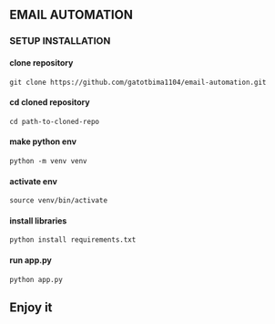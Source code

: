 ## EMAIL AUTOMATION

### SETUP INSTALLATION

#### clone repository
`git clone https://github.com/gatotbima1104/email-automation.git`

#### cd cloned repository
`cd path-to-cloned-repo`

#### make python env
`python -m venv venv`

#### activate env
`source venv/bin/activate`

#### install libraries
`python install requirements.txt`

#### run app.py
`python app.py`

## Enjoy it
